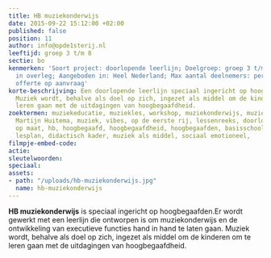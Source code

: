 ```yaml
---
title: HB muziekonderwijs
date: 2015-09-22 15:12:00 +02:00
published: false
position: 11
author: info@opde1sterij.nl
leeftijd: groep 3 t/m 8
sectie: bo
kenmerken: 'Soort project: doorlopende leerlijn; Doelgroep: groep 3 t/m 8; Tijdsduur:
  in overleg; Aangeboden in: Heel Nederland; Max aantal deelnemers: per klas; Prijs:
  offerte op aanvraag'
korte-beschrijving: Een doorlopende leerlijn speciaal ingericht op hoogbegaafden.
  Muziek wordt, behalve als doel op zich, ingezet als middel om de kinderen om te
  leren gaan met de uitdagingen van hoogbegaafdheid.
zoektermen: muziekeducatie, muziekles, workshop, muziekonderwijs, muziek workshop,
  Martijn Huitema, muziek, vibes, op de eerste rij, lessenreeks, doorlopende leerlijn,
  op maat, hb, hoogbegaafd, hoogbegaafdheid, hoogbegaafden, basisschool, basisonderwijs,
  lesplan, didactisch kader, muziek als middel, sociaal emotioneel,
filmpje-embed-code: 
actie: 
sleutelwoorden: 
speciaal: 
assets:
- path: "/uploads/hb-muziekonderwijs.jpg"
  name: hb-muziekonderwijs
---
```


**HB muziekonderwijs** is speciaal ingericht op hoogbegaafden.Er wordt gewerkt met een leerlijn die ontworpen is om muziekonderwijs en de ontwikkeling van executieve functies hand in hand te laten gaan. Muziek wordt, behalve als doel op zich, ingezet als middel om de kinderen om te leren gaan met de uitdagingen van hoogbegaafdheid. 
